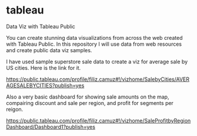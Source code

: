 # tableau
Data Viz with Tableau Public

You can create stunning data visualizations from across the web created with Tableau Public. In this repository I will use data from web resources and create public data viz samples. 


I have used sample superstore sale data to create a viz for average sale by US cities.
Here is the link for it. 

https://public.tableau.com/profile/filiz.camuz#!/vizhome/SalebyCities/AVERAGESALEBYCITIES?publish=yes

Also a very basic dashboard for showing sale amounts on the map, compairing discount and sale per region, and profit for segments per reigon.

https://public.tableau.com/profile/filiz.camuz#!/vizhome/SaleProfitbyRegionDashboard/Dashboard1?publish=yes